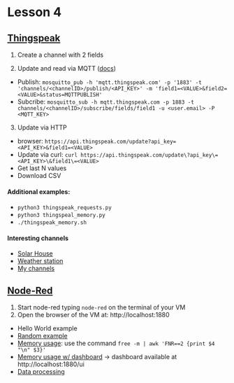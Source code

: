 # Lesson 4

## [Thingspeak](https://thingspeak.com)

1. Create a channel with 2 fields

2. Update and read via MQTT ([docs](https://www.mathworks.com/help/thingspeak/mqtt-api.html))
  + Publish: `mosquitto_pub -h 'mqtt.thingspeak.com' -p '1883' -t 'channels/<channelID>/publish/<API_KEY>' -m 'field1=<VALUE>&field2=<VALUE>&status=MQTTPUBLISH'`
  + Subcribe: `mosquitto_sub -h mqtt.thingspeak.com -p 1883 -t channels/<channelID>/subscribe/fields/field1 -u <user.email> -P <MQTT_KEY>`

3. Update via HTTP
  + browser: `https://api.thingspeak.com/update?api_key=<API_KEY>&field1=<VALUE>`
  + Update via curl: `curl https://api.thingspeak.com/update\?api_key\=<API_KEY>\&field1\=<VALUE>`
  + Get last N values
  + Download CSV

  
#### Additional examples:
- `python3 thingspeak_requests.py`
- `python3 thingspeal_memory.py`
- `./thingspeak_memory.sh`

#### Interesting channels
- [Solar House](https://thingspeak.com/channels/34247)
- [Weather station](https://thingspeak.com/channels/895691)
- [My channels](https://bit.ly/2xQdEwx)

## [Node-Red](https://nodered.org/docs/getting-started/local)

1. Start node-red typing `node-red` on the terminal of your VM
2. Open the browser of the VM at: http://localhost:1880
- Hello World example
- [Random example](https://github.com/edoardesd/IoT2021/blob/master/lesson4/random-number)
- [Memory usage](https://github.com/edoardesd/IoT2021/blob/master/lesson4/node-red-exec-thingspeak): use the command `free -m | awk 'FNR==2 {print $4 "\n" $3}'`
- [Memory usage w/ dashboard](https://github.com/edoardesd/IoT2021/blob/master/lesson4/exec-dashboard-thingspeak) -> dashboard available at http://localhost:1880/ui
- [Data processing](https://github.com/edoardesd/IoT2021/blob/master/lesson5/node-red-alert_template)
